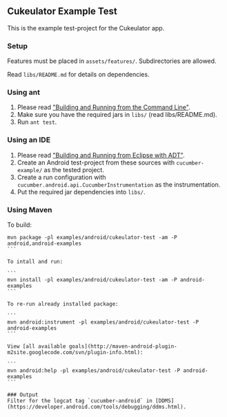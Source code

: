 ## Cukeulator Example Test
This is the example test-project for the Cukeulator app.

### Setup
Features must be placed in `assets/features/`. Subdirectories are allowed.

Read `libs/README.md` for details on dependencies.

### Using ant
1. Please read ["Building and Running from the Command Line"](https://developer.android.com/tools/building/building-cmdline.html).
2. Make sure you have the required jars in `libs/` (read libs/README.md).
3. Run `ant test`.

### Using an IDE
1. Please read ["Building and Running from Eclipse with ADT"](https://developer.android.com/tools/building/building-eclipse.html).
2. Create an Android test-project from these sources with `cucumber-example/` as the tested project.
3. Create a run configuration with `cucumber.android.api.CucumberInstrumentation` as the instrumentation.
4. Put the required jar dependencies into `libs/`.

### Using Maven
To build:

````
mvn package -pl examples/android/cukeulator-test -am -P android,android-examples
```

To intall and run:

```
mvn install -pl examples/android/cukeulator-test -am -P android-examples
```

To re-run already installed package:

```
mvn android:instrument -pl examples/android/cukeulator-test -P android-examples
```

View [all available goals](http://maven-android-plugin-m2site.googlecode.com/svn/plugin-info.html):

```
mvn android:help -pl examples/android/cukeulator-test -P android-examples
```

### Output
Filter for the logcat tag `cucumber-android` in [DDMS](https://developer.android.com/tools/debugging/ddms.html).
